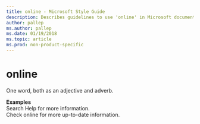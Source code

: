 ```yaml
---
title: online - Microsoft Style Guide
description: Describes guidelines to use 'online' in Microsoft documents and provides examples.
author: pallep
ms.author: pallep
ms.date: 01/19/2018
ms.topic: article
ms.prod: non-product-specific
---
```


# online

One word, both as an adjective and adverb.

**Examples**  
Search Help for more information.  
Check online for more up-to-date information.
